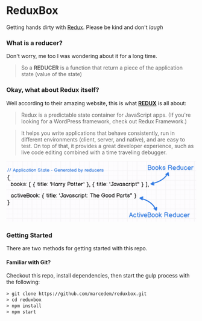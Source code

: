 # ReduxBox

Getting hands dirty with [Redux](https://www.udemy.com/react-redux/). Please be kind and don't _laugh_

### What is a reducer?
Don't worry, me too I was wondering about it for a long time.
> So a **REDUCER** is a function that return a piece of the application state (value of the state)


### Okay, what about Redux itself?
Well according to their amazing website, this is what [**REDUX**](http://redux.js.org/) is all about:
> Redux is a predictable state container for JavaScript apps. (If you're looking for a WordPress framework, check out Redux Framework.)

> It helps you write applications that behave consistently, run in different environments (client, server, and native), and are easy to test. On top of that, it provides a great developer experience, such as live code editing combined with a time traveling debugger.

![alt text](./readme-img/reducer.png "Reducer in Images")

### Getting Started

There are two methods for getting started with this repo.

#### Familiar with Git?
Checkout this repo, install dependencies, then start the gulp process with the following:

```
> git clone https://github.com/marcedem/reduxbox.git
> cd reduxbox
> npm install
> npm start
```
